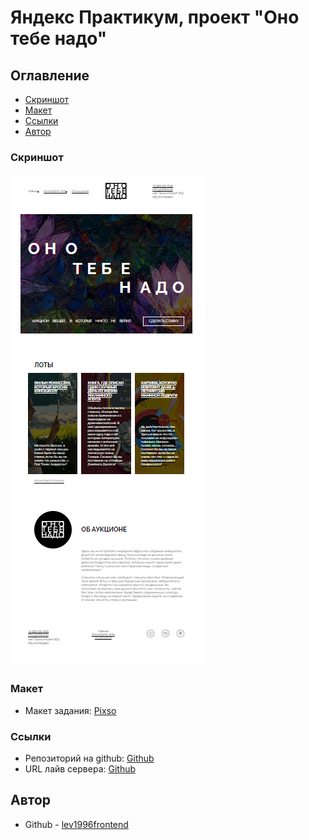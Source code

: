 # Яндекс Практикум, проект "Оно тебе надо"

## Оглавление

- [Скриншот](#скриншот)
- [Макет](#макет)
- [Ссылки](#ссылки)
- [Автор](#автор)

### Скриншот

![](screenshot.png)

### Макет

- Макет задания: [Pixso](https://pixso.net/app/editor/dqend_XgDxy24voG8ZbM2w?icon_type=1&page-id=0%3A1&editMode=coder)

### Ссылки

- Репозиторий на github: [Github](https://github.com/lev1996frontend/ono-tebe-nado)
- URL лайв сервера: [Github](https://lev1996frontend.github.io/ono-tebe-nado/)

## Автор

- Github - [lev1996frontend](https://github.com/lev1996frontend)



